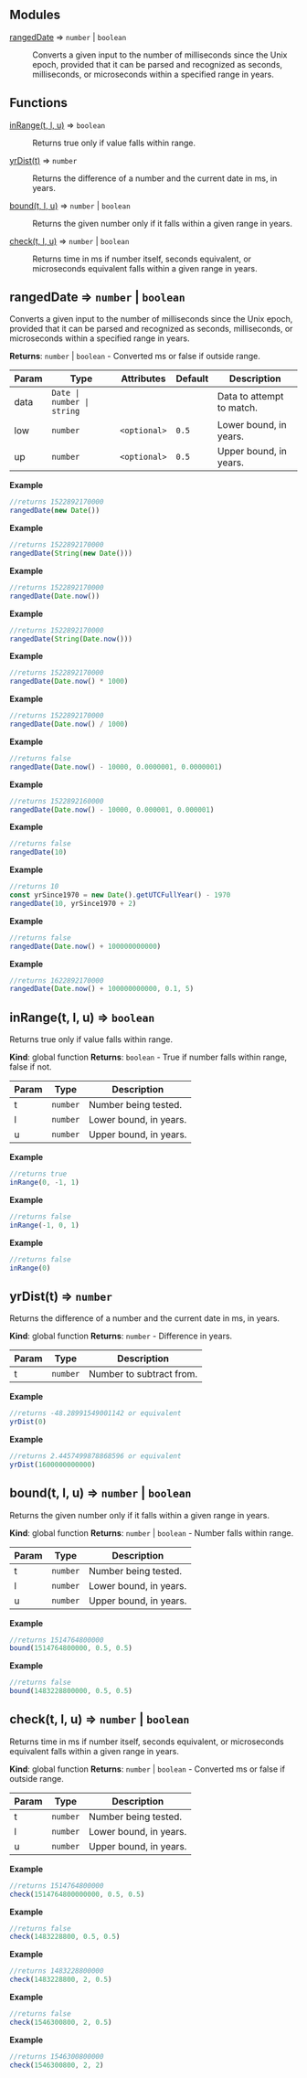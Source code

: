 ## Modules

<dl>
<dt><a href="#module_rangedDate">rangedDate</a> ⇒ <code>number</code> | <code>boolean</code></dt>
<dd><p>Converts a given input to the number of milliseconds since the Unix epoch, provided that it can be parsed and recognized as seconds, milliseconds, or microseconds within a specified range in years.</p>
</dd>
</dl>

## Functions

<dl>
<dt><a href="#inRange">inRange(t, l, u)</a> ⇒ <code>boolean</code></dt>
<dd><p>Returns true only if value falls within range.</p>
</dd>
<dt><a href="#yrDist">yrDist(t)</a> ⇒ <code>number</code></dt>
<dd><p>Returns the difference of a number and the current date in ms, in years.</p>
</dd>
<dt><a href="#bound">bound(t, l, u)</a> ⇒ <code>number</code> | <code>boolean</code></dt>
<dd><p>Returns the given number only if it falls within a given range in years.</p>
</dd>
<dt><a href="#check">check(t, l, u)</a> ⇒ <code>number</code> | <code>boolean</code></dt>
<dd><p>Returns time in ms if number itself, seconds equivalent, or microseconds equivalent falls within a given range in years.</p>
</dd>
</dl>

<a name="module_rangedDate"></a>

## rangedDate ⇒ <code>number</code> \| <code>boolean</code>
Converts a given input to the number of milliseconds since the Unix epoch, provided that it can be parsed and recognized as seconds, milliseconds, or microseconds within a specified range in years.

**Returns**: <code>number</code> \| <code>boolean</code> - Converted ms or false if outside range.

| Param | Type | Attributes | Default | Description |
| --- | --- | --- | --- | --- |
| data | <code>Date &#124; number &#124; string</code> | | | Data to attempt to match. |
| low | <code>number</code> | <code>&#60;optional&#62;</code> | <code>0.5</code> | Lower bound, in years. |
| up | <code>number</code> | <code>&#60;optional&#62;</code> | <code>0.5</code> | Upper bound, in years. |

**Example**
```js
//returns 1522892170000
rangedDate(new Date())
```
**Example**
```js
//returns 1522892170000
rangedDate(String(new Date()))
```
**Example**
```js
//returns 1522892170000
rangedDate(Date.now())
```
**Example**
```js
//returns 1522892170000
rangedDate(String(Date.now()))
```
**Example**
```js
//returns 1522892170000
rangedDate(Date.now() * 1000)
```
**Example**
```js
//returns 1522892170000
rangedDate(Date.now() / 1000)
```
**Example**
```js
//returns false
rangedDate(Date.now() - 10000, 0.0000001, 0.0000001)
```
**Example**
```js
//returns 1522892160000
rangedDate(Date.now() - 10000, 0.000001, 0.000001)
```
**Example**
```js
//returns false
rangedDate(10)
```
**Example**
```js
//returns 10
const yrSince1970 = new Date().getUTCFullYear() - 1970
rangedDate(10, yrSince1970 + 2)
```
**Example**
```js
//returns false
rangedDate(Date.now() + 100000000000)
```
**Example**
```js
//returns 1622892170000
rangedDate(Date.now() + 100000000000, 0.1, 5)
```
<a name="inRange"></a>

## inRange(t, l, u) ⇒ <code>boolean</code>
Returns true only if value falls within range.

**Kind**: global function
**Returns**: <code>boolean</code> - True if number falls within range, false if not.

| Param | Type | Description |
| --- | --- | --- |
| t | <code>number</code> | Number being tested. |
| l | <code>number</code> | Lower bound, in years. |
| u | <code>number</code> | Upper bound, in years. |

**Example**
```js
//returns true
inRange(0, -1, 1)
```
**Example**
```js
//returns false
inRange(-1, 0, 1)
```
**Example**
```js
//returns false
inRange(0)
```
<a name="yrDist"></a>

## yrDist(t) ⇒ <code>number</code>
Returns the difference of a number and the current date in ms, in years.

**Kind**: global function
**Returns**: <code>number</code> - Difference in years.

| Param | Type | Description |
| --- | --- | --- |
| t | <code>number</code> | Number to subtract from. |

**Example**
```js
//returns -48.28991549001142 or equivalent
yrDist(0)
```
**Example**
```js
//returns 2.4457499878868596 or equivalent
yrDist(1600000000000)
```
<a name="bound"></a>

## bound(t, l, u) ⇒ <code>number</code> \| <code>boolean</code>
Returns the given number only if it falls within a given range in years.

**Kind**: global function
**Returns**: <code>number</code> \| <code>boolean</code> - Number falls within range.

| Param | Type | Description |
| --- | --- | --- |
| t | <code>number</code> | Number being tested. |
| l | <code>number</code> | Lower bound, in years. |
| u | <code>number</code> | Upper bound, in years. |

**Example**
```js
//returns 1514764800000
bound(1514764800000, 0.5, 0.5)
```
**Example**
```js
//returns false
bound(1483228800000, 0.5, 0.5)
```
<a name="check"></a>

## check(t, l, u) ⇒ <code>number</code> \| <code>boolean</code>
Returns time in ms if number itself, seconds equivalent, or microseconds equivalent falls within a given range in years.

**Kind**: global function
**Returns**: <code>number</code> \| <code>boolean</code> - Converted ms or false if outside range.

| Param | Type | Description |
| --- | --- | --- |
| t | <code>number</code> | Number being tested. |
| l | <code>number</code> | Lower bound, in years. |
| u | <code>number</code> | Upper bound, in years. |

**Example**
```js
//returns 1514764800000
check(1514764800000000, 0.5, 0.5)
```
**Example**
```js
//returns false
check(1483228800, 0.5, 0.5)
```
**Example**
```js
//returns 1483228800000
check(1483228800, 2, 0.5)
```
**Example**
```js
//returns false
check(1546300800, 2, 0.5)
```
**Example**
```js
//returns 1546300800000
check(1546300800, 2, 2)
```

